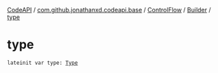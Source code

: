 [CodeAPI](../../../index.md) / [com.github.jonathanxd.codeapi.base](../../index.md) / [ControlFlow](../index.md) / [Builder](index.md) / [type](.)

# type

`lateinit var type: `[`Type`](../-type/index.md)